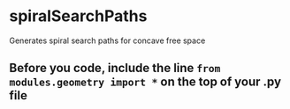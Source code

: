# spiralSearchPaths
Generates spiral search paths for concave free space

## Before you code, include the line ```from modules.geometry import *``` on the top of your .py file



